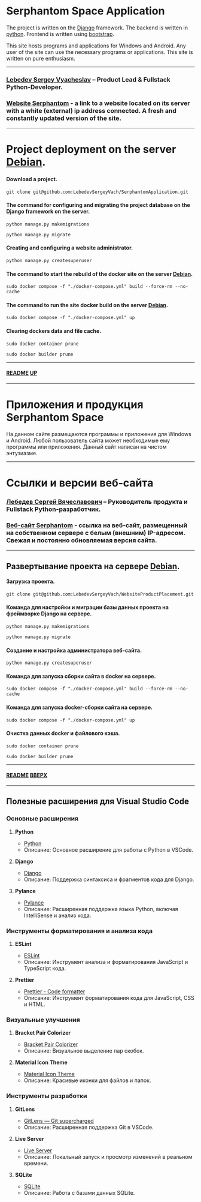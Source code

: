 # Serphantom Space Application
<a name="up"></a>

The project is written on the [Django](https://www.djangoproject.com) framework.
The backend is written in [python](https://www.python.org).
Frontend is written using [bootstrap](https://getbootstrap.com).

This site hosts programs and applications for Windows and Android. Any user of the site can use the necessary programs or applications.
This site is written on pure enthusiasm.

___

### [Lebedev Sergey Vyacheslav](https://github.com/LebedevSergeyVach) – Product Lead & Fullstack Python-Developer.
### [Website Serphantom](https://serphantom.space) - a link to a website located on its server with a white (external) ip address connected. A fresh and constantly updated version of the site.

___

# Project deployment on the server [Debian](https://www.debian.org).

#### Download a project.
```commandline
git clone git@github.com:LebedevSergeyVach/SerphantomApplication.git
```
#### The command for configuring and migrating the project database on the Django framework on the server.
```commandline
python manage.py makemigrations
```
```commandline
python manage.py migrate
```
#### Creating and configuring a website administrator.
```commandline
python manage.py createsuperuser
```
#### The command to start the rebuild of the docker site on the server [Debian](https://www.debian.org).
```commandline
sudo docker compose -f "./docker-compose.yml" build --force-rm --no-cache
```
#### The command to run the site docker build on the server [Debian](https://www.debian.org).
```commandline
sudo docker compose -f "./docker-compose.yml" up
```
#### Clearing dockers data and file cache.
```commandline
sudo docker container prune
```
```commandline
sudo docker builder prune
```

___

#### [README](README.md) [UP](#up)

___

# Приложения и продукция Serphantom Space
<a name="вверх"></a>

На данном сайте размещаются программы и приложения для Windows и Android. Любой пользователь сайта может необходимые ему программы или приложения.
Данный сайт написан на чистом энтузиазме.

___

# Ссылки и версии веб-сайта    
### [Лебедев Сергей Вячеславович](https://github.com/LebedevSergeyVach) – Руководитель продукта и Fullstack Python-разработчик.
### [Веб-сайт Serphantom](https://serphantom.space) - ссылка на веб-сайт, размещенный на собственном сервере с белым (внешним) IP-адресом. Свежая и постоянно обновляемая версия сайта.

___

## Развертывание проекта на сервере [Debian](https://www.debian.org).

#### Загрузка проекта.
```commandline
git clone git@github.com:LebedevSergeyVach/WebsiteProductPlacement.git
```
#### Команда для настройки и миграции базы данных проекта на фреймворке Django на сервере.
```commandline
python manage.py makemigrations
```
```commandline
python manage.py migrate
```
#### Создание и настройка администратора веб-сайта.
```commandline
python manage.py createsuperuser
```
#### Команда для запуска сборки сайта в docker на сервере.
```commandline
sudo docker compose -f "./docker-compose.yml" build --force-rm --no-cache
```
#### Команда для запуска docker-сборки сайта на сервере.
```commandline
sudo docker compose -f "./docker-compose.yml" up
```
#### Очистка данных docker и файлового кэша.
```commandline
sudo docker container prune
```
```commandline
sudo docker builder prune
```

---

#### [README](README.md) [ВВЕРХ](#вверх)

___

## Полезные расширения для Visual Studio Code

### Основные расширения

1. **Python**
   - [Python](https://marketplace.visualstudio.com/items?itemName=ms-python.python)
   - Описание: Основное расширение для работы с Python в VSCode.

2. **Django**
   - [Django](https://marketplace.visualstudio.com/items?itemName=batisteo.vscode-django)
   - Описание: Поддержка синтаксиса и фрагментов кода для Django.

3. **Pylance**
   - [Pylance](https://marketplace.visualstudio.com/items?itemName=ms-python.vscode-pylance)
   - Описание: Расширенная поддержка языка Python, включая IntelliSense и анализ кода.

### Инструменты форматирования и анализа кода

1. **ESLint**
   - [ESLint](https://marketplace.visualstudio.com/items?itemName=dbaeumer.vscode-eslint)
   - Описание: Инструмент анализа и форматирования JavaScript и TypeScript кода.

2. **Prettier**
   - [Prettier - Code formatter](https://marketplace.visualstudio.com/items?itemName=esbenp.prettier-vscode)
   - Описание: Инструмент форматирования кода для JavaScript, CSS и HTML.

### Визуальные улучшения

1. **Bracket Pair Colorizer**
   - [Bracket Pair Colorizer](https://marketplace.visualstudio.com/items?itemName=CoenraadS.bracket-pair-colorizer)
   - Описание: Визуальное выделение пар скобок.

2. **Material Icon Theme**
   - [Material Icon Theme](https://marketplace.visualstudio.com/items?itemName=PKief.material-icon-theme)
   - Описание: Красивые иконки для файлов и папок.

### Инструменты разработки

1. **GitLens**
   - [GitLens — Git supercharged](https://marketplace.visualstudio.com/items?itemName=eamodio.gitlens)
   - Описание: Расширенная поддержка Git в VSCode.

2. **Live Server**
   - [Live Server](https://marketplace.visualstudio.com/items?itemName=ritwickdey.LiveServer)
   - Описание: Локальный запуск и просмотр изменений в реальном времени.

3. **SQLite**
    - [SQLite](https://marketplace.visualstudio.com/items?itemName=alexcvzz.vscode-sqlite)
    - Описание: Работа с базами данных SQLite.
